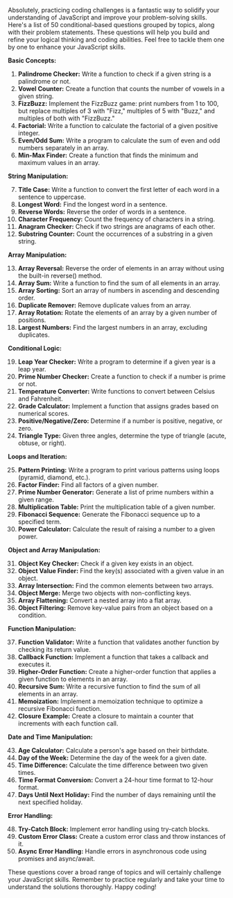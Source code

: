 Absolutely, practicing coding challenges is a fantastic way to solidify your understanding of JavaScript and improve your problem-solving skills. Here's a list of 50 conditional-based questions grouped by topics, along with their problem statements. These questions will help you build and refine your logical thinking and coding abilities. Feel free to tackle them one by one to enhance your JavaScript skills.

**Basic Concepts:**

1. **Palindrome Checker:** Write a function to check if a given string is a palindrome or not.
2. **Vowel Counter:** Create a function that counts the number of vowels in a given string.
3. **FizzBuzz:** Implement the FizzBuzz game: print numbers from 1 to 100, but replace multiples of 3 with "Fizz," multiples of 5 with "Buzz," and multiples of both with "FizzBuzz."
4. **Factorial:** Write a function to calculate the factorial of a given positive integer.
5. **Even/Odd Sum:** Write a program to calculate the sum of even and odd numbers separately in an array.
6. **Min-Max Finder:** Create a function that finds the minimum and maximum values in an array.

**String Manipulation:**

7. **Title Case:** Write a function to convert the first letter of each word in a sentence to uppercase.
8. **Longest Word:** Find the longest word in a sentence.
9. **Reverse Words:** Reverse the order of words in a sentence.
10. **Character Frequency:** Count the frequency of characters in a string.
11. **Anagram Checker:** Check if two strings are anagrams of each other.
12. **Substring Counter:** Count the occurrences of a substring in a given string.

**Array Manipulation:**

13. **Array Reversal:** Reverse the order of elements in an array without using the built-in reverse() method.
14. **Array Sum:** Write a function to find the sum of all elements in an array.
15. **Array Sorting:** Sort an array of numbers in ascending and descending order.
16. **Duplicate Remover:** Remove duplicate values from an array.
17. **Array Rotation:** Rotate the elements of an array by a given number of positions.
18. **Largest Numbers:** Find the largest numbers in an array, excluding duplicates.

**Conditional Logic:**

19. **Leap Year Checker:** Write a program to determine if a given year is a leap year.
20. **Prime Number Checker:** Create a function to check if a number is prime or not.
21. **Temperature Converter:** Write functions to convert between Celsius and Fahrenheit.
22. **Grade Calculator:** Implement a function that assigns grades based on numerical scores.
23. **Positive/Negative/Zero:** Determine if a number is positive, negative, or zero.
24. **Triangle Type:** Given three angles, determine the type of triangle (acute, obtuse, or right).

**Loops and Iteration:**

25. **Pattern Printing:** Write a program to print various patterns using loops (pyramid, diamond, etc.).
26. **Factor Finder:** Find all factors of a given number.
27. **Prime Number Generator:** Generate a list of prime numbers within a given range.
28. **Multiplication Table:** Print the multiplication table of a given number.
29. **Fibonacci Sequence:** Generate the Fibonacci sequence up to a specified term.
30. **Power Calculator:** Calculate the result of raising a number to a given power.

**Object and Array Manipulation:**

31. **Object Key Checker:** Check if a given key exists in an object.
32. **Object Value Finder:** Find the key(s) associated with a given value in an object.
33. **Array Intersection:** Find the common elements between two arrays.
34. **Object Merge:** Merge two objects with non-conflicting keys.
35. **Array Flattening:** Convert a nested array into a flat array.
36. **Object Filtering:** Remove key-value pairs from an object based on a condition.

**Function Manipulation:**

37. **Function Validator:** Write a function that validates another function by checking its return value.
38. **Callback Function:** Implement a function that takes a callback and executes it.
39. **Higher-Order Function:** Create a higher-order function that applies a given function to elements in an array.
40. **Recursive Sum:** Write a recursive function to find the sum of all elements in an array.
41. **Memoization:** Implement a memoization technique to optimize a recursive Fibonacci function.
42. **Closure Example:** Create a closure to maintain a counter that increments with each function call.

**Date and Time Manipulation:**

43. **Age Calculator:** Calculate a person's age based on their birthdate.
44. **Day of the Week:** Determine the day of the week for a given date.
45. **Time Difference:** Calculate the time difference between two given times.
46. **Time Format Conversion:** Convert a 24-hour time format to 12-hour format.
47. **Days Until Next Holiday:** Find the number of days remaining until the next specified holiday.

**Error Handling:**

48. **Try-Catch Block:** Implement error handling using try-catch blocks.
49. **Custom Error Class:** Create a custom error class and throw instances of it.
50. **Async Error Handling:** Handle errors in asynchronous code using promises and async/await.

These questions cover a broad range of topics and will certainly challenge your JavaScript skills. Remember to practice regularly and take your time to understand the solutions thoroughly. Happy coding!